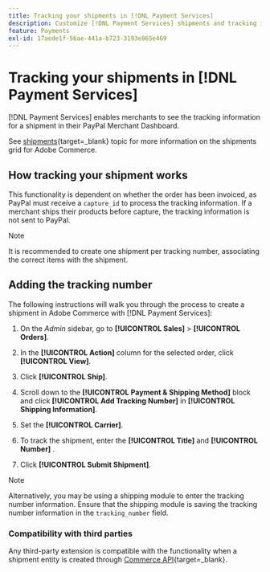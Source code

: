 ```yaml
---
title: Tracking your shipments in [!DNL Payment Services]
description: Customize [!DNL Payment Services] shipments and tracking information displayed in the Paypal Merchant Dashboard.
feature: Payments
exl-id: 17aede1f-56ae-441a-b723-3193e865e469
---
```

# Tracking your shipments in [!DNL Payment Services]

[!DNL Payment Services] enables merchants to see the tracking information for a shipment in their PayPal Merchant Dashboard.

See [shipments](https://experienceleague.adobe.com/en/docs/commerce-admin/stores-sales/order-management/shipments){target=_blank} topic for more information on the shipments grid for Adobe Commerce.

## How tracking your shipment works

This functionality is dependent on whether the order has been invoiced, as PayPal must receive a `capture_id` to process the tracking information. If a merchant ships their products before capture, the tracking information is not sent to PayPal.

>[!NOTE]
>
> It is recommended to create one shipment per tracking number, associating the correct items with the shipment.

## Adding the tracking number

The following instructions will walk you through the process to create a shipment in Adobe Commerce with [!DNL Payment Services]:

1. On the _Admin_ sidebar, go to **[!UICONTROL Sales]** > **[!UICONTROL Orders]**.

1. In the **[!UICONTROL Action]** column for the selected order, click **[!UICONTROL View]**.

1. Click **[!UICONTROL Ship]**.

1. Scroll down to the **[!UICONTROL Payment & Shipping Method]** block and click **[!UICONTROL Add Tracking Number]** in **[!UICONTROL Shipping Information]**.

1. Set the **[!UICONTROL Carrier]**.

1. To track the shipment, enter the **[!UICONTROL Title]** and **[!UICONTROL Number]** .

1. Click **[!UICONTROL Submit Shipment]**.

>[!NOTE]
>
> Alternatively, you may be using a shipping module to enter the tracking number information. Ensure that the shipping module is saving the tracking number information in the `tracking_number` field.

### Compatibility with third parties

Any third-party extension is compatible with the functionality when a shipment entity is created through [Commerce API](https://developer.adobe.com/commerce/webapi/rest/attributes/#ShipmentRepositoryInterface){target=_blank}.
